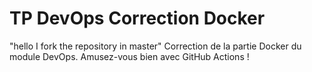 # TP DevOps Correction Docker
"hello I fork the repository in master"
Correction de la partie Docker du module DevOps. Amusez-vous bien avec GitHub Actions !

